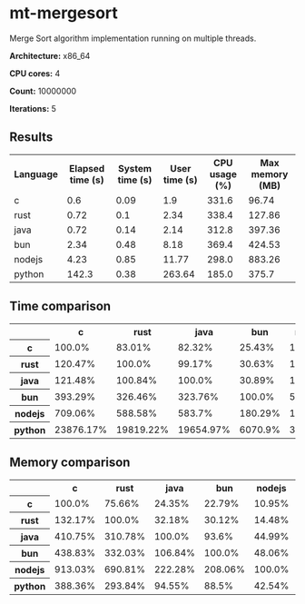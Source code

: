# mt-mergesort

Merge Sort algorithm implementation running on multiple threads.

**Architecture:** x86_64

**CPU cores:** 4

**Count:** 10000000

**Iterations:** 5

## Results

<table>
  <tr>
    <th>Language</th>
    <th>Elapsed time (s)</th>
    <th>System time (s)</th>
    <th>User time (s)</th>
    <th>CPU usage (%)</th>
    <th>Max memory (MB)</th>
  </tr>
  <tr>
    <td>c</td>
    <td>0.6</td>
    <td>0.09</td>
    <td>1.9</td>
    <td>331.6</td>
    <td>96.74</td>
  </tr>
  <tr>
    <td>rust</td>
    <td>0.72</td>
    <td>0.1</td>
    <td>2.34</td>
    <td>338.4</td>
    <td>127.86</td>
  </tr>
  <tr>
    <td>java</td>
    <td>0.72</td>
    <td>0.14</td>
    <td>2.14</td>
    <td>312.8</td>
    <td>397.36</td>
  </tr>
  <tr>
    <td>bun</td>
    <td>2.34</td>
    <td>0.48</td>
    <td>8.18</td>
    <td>369.4</td>
    <td>424.53</td>
  </tr>
  <tr>
    <td>nodejs</td>
    <td>4.23</td>
    <td>0.85</td>
    <td>11.77</td>
    <td>298.0</td>
    <td>883.26</td>
  </tr>
  <tr>
    <td>python</td>
    <td>142.3</td>
    <td>0.38</td>
    <td>263.64</td>
    <td>185.0</td>
    <td>375.7</td>
  </tr>
</table>

## Time comparison

<table>
  <tr>
    <th></th>
    <th>c</th>
    <th>rust</th>
    <th>java</th>
    <th>bun</th>
    <th>nodejs</th>
    <th>python</th>
  </tr>
  <tr>
    <th>c</th>
    <td>100.0%</td>
    <td>83.01%</td>
    <td>82.32%</td>
    <td>25.43%</td>
    <td>14.1%</td>
    <td>0.42%</td>
  </tr>
  <tr>
    <th>rust</th>
    <td>120.47%</td>
    <td>100.0%</td>
    <td>99.17%</td>
    <td>30.63%</td>
    <td>16.99%</td>
    <td>0.5%</td>
  </tr>
  <tr>
    <th>java</th>
    <td>121.48%</td>
    <td>100.84%</td>
    <td>100.0%</td>
    <td>30.89%</td>
    <td>17.13%</td>
    <td>0.51%</td>
  </tr>
  <tr>
    <th>bun</th>
    <td>393.29%</td>
    <td>326.46%</td>
    <td>323.76%</td>
    <td>100.0%</td>
    <td>55.47%</td>
    <td>1.65%</td>
  </tr>
  <tr>
    <th>nodejs</th>
    <td>709.06%</td>
    <td>588.58%</td>
    <td>583.7%</td>
    <td>180.29%</td>
    <td>100.0%</td>
    <td>2.97%</td>
  </tr>
  <tr>
    <th>python</th>
    <td>23876.17%</td>
    <td>19819.22%</td>
    <td>19654.97%</td>
    <td>6070.9%</td>
    <td>3367.3%</td>
    <td>100.0%</td>
  </tr>
</table>

## Memory comparison

<table>
  <tr>
    <th></th>
    <th>c</th>
    <th>rust</th>
    <th>java</th>
    <th>bun</th>
    <th>nodejs</th>
    <th>python</th>
  </tr>
  <tr>
    <th>c</th>
    <td>100.0%</td>
    <td>75.66%</td>
    <td>24.35%</td>
    <td>22.79%</td>
    <td>10.95%</td>
    <td>25.75%</td>
  </tr>
  <tr>
    <th>rust</th>
    <td>132.17%</td>
    <td>100.0%</td>
    <td>32.18%</td>
    <td>30.12%</td>
    <td>14.48%</td>
    <td>34.03%</td>
  </tr>
  <tr>
    <th>java</th>
    <td>410.75%</td>
    <td>310.78%</td>
    <td>100.0%</td>
    <td>93.6%</td>
    <td>44.99%</td>
    <td>105.76%</td>
  </tr>
  <tr>
    <th>bun</th>
    <td>438.83%</td>
    <td>332.03%</td>
    <td>106.84%</td>
    <td>100.0%</td>
    <td>48.06%</td>
    <td>113.0%</td>
  </tr>
  <tr>
    <th>nodejs</th>
    <td>913.03%</td>
    <td>690.81%</td>
    <td>222.28%</td>
    <td>208.06%</td>
    <td>100.0%</td>
    <td>235.1%</td>
  </tr>
  <tr>
    <th>python</th>
    <td>388.36%</td>
    <td>293.84%</td>
    <td>94.55%</td>
    <td>88.5%</td>
    <td>42.54%</td>
    <td>100.0%</td>
  </tr>
</table>
